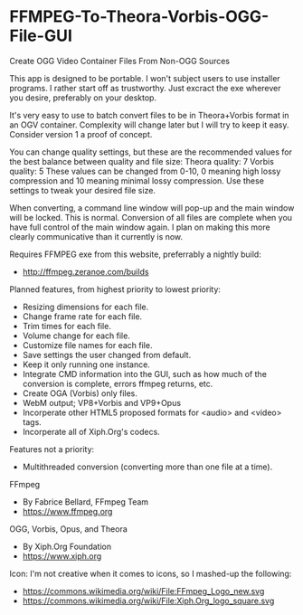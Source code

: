 # FFMPEG-To-Theora-Vorbis-OGG-File-GUI
Create OGG Video Container Files From Non-OGG Sources

This app is designed to be portable. I won't subject users to use installer programs. I rather start off as trustworthy. Just excract the exe wherever you desire, preferably on your desktop.

It's very easy to use to batch convert files to be in Theora+Vorbis format in an OGV container. Complexity will change later but I will try to keep it easy. Consider version 1 a proof of concept.

You can change quality settings, but these are the recommended values for the best balance between quality and file size:
Theora quality: 7
Vorbis quality: 5
These values can be changed from 0-10, 0 meaning high lossy compression and 10 meaning minimal lossy compression. Use these settings to tweak your desired file size.

When converting, a command line window will pop-up and the main window will be locked. This is normal. Conversion of all files are complete when you have full control of the main window again. I plan on making this more clearly communicative than it currently is now.

Requires FFMPEG exe from this website, preferrably a nightly build:
* http://ffmpeg.zeranoe.com/builds

Planned features, from highest priority to lowest priority:
* Resizing dimensions for each file.
* Change frame rate for each file.
* Trim times for each file.
* Volume change for each file.
* Customize file names for each file.
* Save settings the user changed from default.
* Keep it only running one instance.
* Integrate CMD information into the GUI, such as how much of the conversion is complete, errors ffmpeg returns, etc.
* Create OGA (Vorbis) only files.
* WebM output; VP8+Vorbis and VP9+Opus
* Incorperate other HTML5 proposed formats for \<audio\> and \<video\> tags.
* Incorperate all of Xiph.Org's codecs.

Features not a priority:
* Multithreaded conversion (converting more than one file at a time).

FFmpeg
* By Fabrice Bellard, FFmpeg Team
* https://www.ffmpeg.org

OGG, Vorbis, Opus, and Theora
* By Xiph.Org Foundation
* https://www.xiph.org

Icon:
I'm not creative when it comes to icons, so I mashed-up the following:
* https://commons.wikimedia.org/wiki/File:FFmpeg_Logo_new.svg
* https://commons.wikimedia.org/wiki/File:Xiph.Org_logo_square.svg
